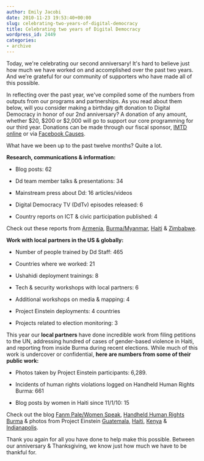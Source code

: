 ```yaml
---
author: Emily Jacobi
date: 2010-11-23 19:53:40+00:00
slug: celebrating-two-years-of-digital-democracy
title: Celebrating two years of Digital Democracy
wordpress_id: 2449
categories:
- archive
---
```


Today, we're celebrating our second anniversary! It's hard to believe just how much we have worked on and accomplished over the past two years. And we're grateful for our community of supporters who have made all of this possible.

In reflecting over the past year, we've compiled some of the numbers from outputs from our programs and partnerships. As you read about them below, will you consider making a birthday gift donation to Digital Democracy in honor of our 2nd anniversary? A donation of any amount, whether $20, $200 or $2,000 will go to support our core programming for our third year. Donations can be made through our fiscal sponsor, [IMTD online](https://www.networkforgood.org/donation/ExpressDonation.aspx?ORGID2=52-1780842&vlrStratCode=CUlaExKG4btFXDlc4D%2bY29oenvHUyfDy21Z732h%2bDN2GNxThv8RiTqc009%2b9nLe4) or via [Facebook Causes](http://www.causes.com/causes/403921-digital-democracy?m=8af10cb0).

What have we been up to the past twelve months? Quite a lot.

**Research, communications & information:**



	
  * Blog posts: 62

	
  * Dd team member talks & presentations: 34

	
  * Mainstream press about Dd: 16 articles/videos

	
  * Digital Democracy TV (DdTv) episodes released: 6

	
  * Country reports on ICT & civic participation published: 4


Check out these reports from [Armenia](http://digital-democracy.org/2010/09/02/media-and-technology-in-armenia/), [Burma/Myanmar](http://digital-democracy.org/2010/11/05/burmamyanmar-technology-research-2/), [Haiti](http://digital-democracy.org/2010/03/01/project-einstein-haiti-report-the-earthquake/) & [Zimbabwe](http://digital-democracy.org/2010/11/17/zimbabwe-during-transition-and-hyperinflation/).

**Work with local partners in the US & globally:**



	
  * Number of people trained by Dd Staff: 465

	
  * Countries where we worked: 21

	
  * Ushahidi deployment trainings: 8

	
  * Tech & security workshops with local partners: 6

	
  * Additional workshops on media & mapping: 4

	
  * Project Einstein deployments: 4 countries

	
  * Projects related to election monitoring: 3


This year our **local partners** have done incredible work from filing petitions to the UN, addressing hundred of cases of gender-based violence in Haiti, and reporting from inside Burma during recent elections. While much of this work is undercover or confidential, **here are numbers from some of their public work:**



	
  * Photos taken by Project Einstein participants: 6,289.

	
  * Incidents of human rights violations logged on Handheld Human Rights Burma: 661

	
  * Blog posts by women in Haiti since 11/1/10: 15


Check out the blog [Fanm Pale/Women Speak](http://fanmpale.blogspot.com/), [Handheld Human Rights Burma](http://handheldhumanrights.org/) & photos from Project Einstein [Guatemala](http://www.flickr.com/photos/digitaldemocracy/sets/72157624024422043/), [Haiti](http://www.flickr.com/photos/digitaldemocracy/sets/72157625453811340/), [Kenya](http://www.flickr.com/photos/digitaldemocracy/sets/72157624477456645/) & [Indianapolis](http://www.flickr.com/photos/digitaldemocracy/sets/72157625312159346/).

Thank you again for all you have done to help make this possible. Between our anniversary & Thanksgiving, we know just how much we have to be thankful for.
